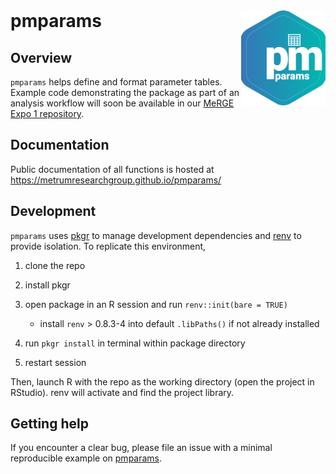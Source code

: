 
<!-- README.md is generated from README.Rmd. Please edit that file -->

<br>

# pmparams <a href='https:/metrumresearchgroup.github.io/pmparams'><img src='man/figures/logo.png' align="right" width="135px"/></a>

## Overview

`pmparams` helps define and format parameter tables. Example code
demonstrating the package as part of an analysis workflow will soon be
available in our [MeRGE Expo 1
repository](https://github.com/metrumresearchgroup/expo1-nonmem-foce/).

## Documentation

Public documentation of all functions is hosted at
<https://metrumresearchgroup.github.io/pmparams/>

## Development

`pmparams` uses [pkgr](https://github.com/metrumresearchgroup/pkgr) to
manage development dependencies and
[renv](https://rstudio.github.io/renv/) to provide isolation. To
replicate this environment,

1.  clone the repo

2.  install pkgr

3.  open package in an R session and run `renv::init(bare = TRUE)`

    -   install `renv` \> 0.8.3-4 into default `.libPaths()` if not
        already installed

4.  run `pkgr install` in terminal within package directory

5.  restart session

Then, launch R with the repo as the working directory (open the project
in RStudio). renv will activate and find the project library.

## Getting help

If you encounter a clear bug, please file an issue with a minimal
reproducible example on [pmparams](https://github.com/pmparams/issues).
